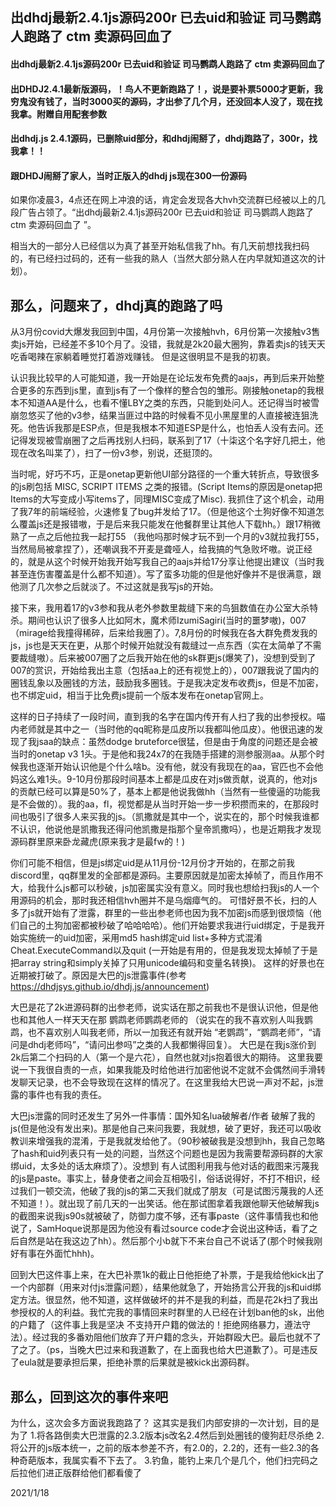 ## 出dhdj最新2.4.1js源码200r 已去uid和验证 司马鹦鹉人跑路了 ctm 卖源码回血了 

#### 出dhdj最新2.4.1js源码200r 已去uid和验证 司马鹦鹉人跑路了 ctm 卖源码回血了 
#### 出DHDJ2.4.1最新版源码，！鸟人不更新跑路了！，说是要补票5000才更新，我穷鬼没有钱了，当时3000买的源码，才出参了几个月，还没回本人没了，现在找我拿。附赠自用配套参数
#### 出dhdj.js 2.4.1源码，已删除uid部分，和dhdj闹掰了，dhdj跑路了，300r，找我拿！！
#### 跟DHDJ闹掰了家人，当时正版入的dhdj js现在300一份源码

如果你凌晨3，4点还在网上冲浪的话，肯定会发现各大hvh交流群已经被以上的几段广告占领了。“出dhdj最新2.4.1js源码200r 已去uid和验证 司马鹦鹉人跑路了 ctm 卖源码回血了 ”。

相当大的一部分人已经信以为真了甚至开始私信我了hh。有几天前想找我扫码的，有已经扫过码的，还有一些我的熟人（当然大部分熟人在内早就知道这次的计划）。

## 那么，问题来了，dhdj真的跑路了吗

从3月份covid大爆发我回到中国，4月份第一次接触hvh，6月份第一次接触v3售卖js开始，已经差不多10个月了。没错，我就是2k20最大圈狗，靠着卖js的钱天天吃香喝辣在家躺着睡觉打着游戏赚钱。 但是这很明显不是我的初衷。

认识我比较早的人可能知道，我一开始是在论坛发布免费的aajs，再到后来开始整合更多的东西到js里，直到js有了一个像样的整合包的雏形。刚接触onetap的我根本不知道AA是什么，也看不懂LBY之类的东西，只能到处问人。还记得当时被雪崩忽悠买了他的v3参，结果当匪过中路的时候看不见小黑屋里的人直接被连狙洗死。他告诉我那是ESP点，但是我根本不知道ESP是什么，也怕丢人没有去问。还记得发现被雪崩圈了之后再找别人扫码，联系到了17（十柒这个名字好几把土，他现在改名叫枼了），扫了一份v3参，别说，还挺顶的。

当时呢，好巧不巧，正是onetap更新他UI部分路径的一个重大转折点，导致很多的js刷包括 MISC, SCRIPT ITEMS 之类的报错。(Script Items的原因是onetap把Items的大写变成小写items了，同理MISC变成了Misc). 我抓住了这个机会，动用了我7年的前端经验，火速修复了bug并发给了17。（但是他这个土狗好像不知道怎么覆盖js还是报错嗷，于是后来我只能发在他餐群里让其他人下载hh。）跟17稍微熟了一点之后他拉我一起打55 （我他吗那时候才玩不到一个月的v3就拉我打55，当然局局被拿捏了），还嘲讽我不开麦是聋哑人，给我搞的气急败坏嗷。说正经的，就是从这个时候开始我开始写我自己的aajs并给17分享让他提出建议（当时我甚至连伤害覆盖是什么都不知道）。写了蛮多功能的但是他好像并不是很满意，跟他测了几次参之后就淡了。不过这就是我写js的开始。

接下来，我用着17的v3参和我从老外参数里裁缝下来的鸟狙数值在办公室大杀特杀。期间也认识了很多人比如阿木，魔术师IzumiSagiri(当时的噩梦嗷)，007（mirage给我撞得稀碎，后来给我圈了）。7,8月份的时候我在各大群免费发我的js，js也是天天在更，从那个时候开始就没有裁缝过一点东西（实在太简单了不需要裁缝嗷）。后来被007圈了之后我开始在他的sk群更js(爆笑了)，没想到受到了007的赏识，开始给我出主意（包括aa上的还有视觉上的），007跟我说了国内的圈钱乱象以及圈钱的方法，鼓励我多圈钱。于是我决定发布收费js，但是不加密，也不绑定uid，相当于比免费js提前一个版本发布在onetap官网上。

这样的日子持续了一段时间，直到我的名字在国内传开有人扫了我的出参授权。喵内老师就是其中之一（当时他的qq昵称是瓜皮所以我都叫他瓜皮）。他很迅速的发现了我jsaa的缺点：虽然dodge bruteforce很猛，但是由于角度的问题还是会被当时的onetap v3 1头。于是他和我24x7的在我随手搭建的测参服测aa。从那个时候我也逐渐开始认识他是个什么啥b。没有他，就没有我现在的aa，官匹也不会他妈这么难1头。9-10月份那段时间基本上都是瓜皮在对js做贡献，说真的，他对js的贡献已经可以算是50%了，基本上都是他说我做hh（当然有一些傻逼的功能我是不会做的）。我的aa，fl，视觉都是从当时开始一步一步积攒而来的，在那段时间也吸引了很多人来买我的js。（凯撒就是其中一个，说实在的，那个时候我谁都不认识，他说他是凯撒我还得问他凯撒是指那个皇帝凯撒吗），也是近期我才发现源码群里原来卧龙藏虎(原来我才是最fw的！)

你们可能不相信，但是js绑定uid是从11月份-12月份才开始的，在那之前我discord里，qq群里发的全部都是源码。主要原因就是加密太掉帧了，而且作用不大，给我什么js都可以秒破，js加密属实没有意义。同时我也想给扫我js的人一个用源码的机会，那时我还相信hvh圈并不是乌烟瘴气的。 可惜好景不长，扫的人多了js就开始有了泄露，群里的一些出参老师也因为我不加密js而感到很烦恼（他们自己的土狗加密都被秒破了哈哈哈哈）。他们开始要求我进行uid绑定，于是我开始实施统一的uid加密，采用md5 hash绑定uid list+多种方式混淆Cheat.ExecuteCommand以及quit (一开始是有用的，但是我发现太掉帧了于是把array string和simply关掉了只用unicode编码和变量名转换)。 这样的好景也在近期被打破了。原因是大巴的js泄露事件(参考 https://dhdjsys.github.io/dhdj.js/announcement)

大巴是花了2k进源码群的出参老师，说实话在那之前我也不是很认识他，但是他也和其他人一样天天在那 鹦鹉老师鹦鹉老师的 （说实在的我不喜欢别人叫我鹦鹉，也不喜欢别人叫我老师，所以一加我还有就开始 “老鹦鹉”，“鹦鹉老师”，“请问是dhdj老师吗”，“请问出参吗”之类的人我都懒得回复）。 大巴是在我js涨价到2k后第二个扫码的人（第一个是六花），自然也就对js抱着很大的期待。 这里我要说一下我很自责的一点，如果我能及时给他进行加密他说不定就不会偶然间手滑转发聊天记录，也不会导致现在这样的情况了。在这里我给大巴说一声对不起，js泄露的事件也有我的责任。

大巴js泄露的同时还发生了另外一件事情：国外知名lua破解者/作者 破解了我的js(但是他没有发出来)。那是他自己来问我要，我就想，破了更好，我还可以吸收教训来增强我的混淆，于是我就发给他了。（90秒被破我是没想到hh，我自己忽略了hash和uid列表只有一处的问题，当然这个问题也是因为我需要帮源码群的大家绑uid，太多处的话太麻烦了）。没想到 有人试图利用我与他对话的截图来污蔑我的js是paste。事实上，替身使者之间会互相吸引，俗话说得好，不打不相识，经过我们一顿交流，他破了我的js的第二天我们就成了朋友（可是试图污蔑我的人还不知道！）。就出现了前几天的一出笑话。他在那试图拿着我跟他聊天他破解我js的截图来说我js90s就被破了，防御力度不够，还有事paste（这件事情我也和他说了，SamHoque说那是因为他没有看过source code才会说出这种话，看了之后自然是站在我这边了hh）。然后那个小b就下不来台自己不说话了(那个时候我刚好有事在外面忙hhh)。

回到大巴这件事上来，在大巴补票1k的截止日他拒绝了补票，于是我给他kick出了一个内部群（用来对付js泄露问题），结果他就急了，开始扬言公开我的js和uid绑定方法。很显然，他不知道，这样做破坏的并不是我的利益，而是花2k扫了我出参授权的人的利益。我忙完我的事情回来时群里的人已经在计划ban他的sk，出他的户籍了（这件事上我是坚决 不支持开户籍的做法的！拒绝网络暴力，遵法守法）。经过我的多番劝阻他们放弃了开户籍的念头，开始群殴大巴。最后也就不了了之了。（ps，当晚大巴过来和我道歉了，在上面我也给大巴道歉了）。可是违反了eula就是要承担后果，拒绝补票的后果就是被kick出源码群。

## 那么，回到这次的事件来吧

为什么，这次会多方面说我跑路了？
这其实是我们内部安排的一次计划，目的是为了
1.将各路倒卖大巴泄露的2.3.2版本js改名2.4然后到处圈钱的傻狗赶尽杀绝
2.将公开的js版本统一，之前的版本参差不齐，有2.0的，2.2的，还有一些2.3的各种奇葩版本，我属实看不下去了。
3.钓鱼，能钓上来几个是几个，他们扫完码之后拉他们进正版群给他们都看傻了




2021/1/18
